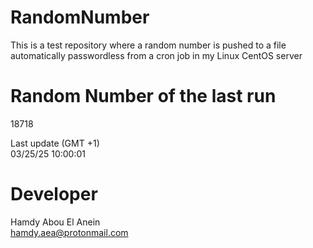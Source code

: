 # RandomNumber    
This is a test repository where a random number is pushed to a file automatically passwordless from a cron job in my Linux CentOS server    
# Random Number of the last run   
18718
      
Last update (GMT +1)    
03/25/25 10:00:01
# Developer    
Hamdy Abou El Anein   
hamdy.aea@protonmail.com
